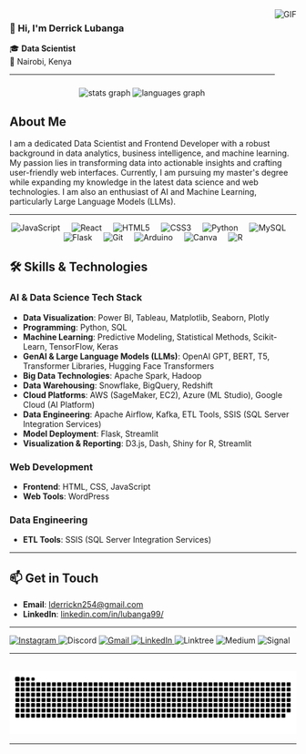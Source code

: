 
<img align="right" height="150" src="https://i.imgflip.com/65efzo.gif" alt="GIF" />

### 👋 Hi, I'm Derrick Lubanga

🎓 **Data Scientist**  
📍 Nairobi, Kenya

---
###

<div align="center">
  <img src="https://github-readme-stats.vercel.app/api?username=LubangaD&hide_title=false&hide_rank=false&show_icons=true&include_all_commits=true&count_private=true&disable_animations=false&theme=dracula&locale=en&hide_border=false" height="150" alt="stats graph"  />
  <img src="https://github-readme-stats.vercel.app/api/top-langs?username=LubangaD&locale=en&hide_title=false&layout=compact&card_width=320&langs_count=5&theme=dracula&hide_border=false" height="150" alt="languages graph"  />
</div>

###
## About Me

I am a dedicated Data Scientist and Frontend Developer with a robust background in data analytics, business intelligence, and machine learning. My passion lies in transforming data into actionable insights and crafting user-friendly web interfaces. Currently, I am pursuing my master's degree while expanding my knowledge in the latest data science and web technologies. I am also an enthusiast of AI and Machine Learning, particularly Large Language Models (LLMs).

---
<div align="center">
  <img src="https://cdn.jsdelivr.net/gh/devicons/devicon/icons/javascript/javascript-original.svg" height="30" alt="JavaScript" />
  <span style="display:inline-block; width:12px;"></span>
  <img src="https://cdn.jsdelivr.net/gh/devicons/devicon/icons/react/react-original.svg" height="30" alt="React" />
  <span style="display:inline-block; width:12px;"></span>
  <img src="https://cdn.jsdelivr.net/gh/devicons/devicon/icons/html5/html5-original.svg" height="30" alt="HTML5" />
  <span style="display:inline-block; width:12px;"></span>
  <img src="https://cdn.jsdelivr.net/gh/devicons/devicon/icons/css3/css3-original.svg" height="30" alt="CSS3" />
  <span style="display:inline-block; width:12px;"></span>
  <img src="https://cdn.jsdelivr.net/gh/devicons/devicon/icons/python/python-original.svg" height="30" alt="Python" />
  <span style="display:inline-block; width:12px;"></span>
  <img src="https://cdn.jsdelivr.net/gh/devicons/devicon/icons/mysql/mysql-original.svg" height="30" alt="MySQL" />
  <span style="display:inline-block; width:12px;"></span>
  <img src="https://cdn.jsdelivr.net/gh/devicons/devicon/icons/flask/flask-original.svg" height="30" alt="Flask" />
  <span style="display:inline-block; width:12px;"></span>
  <img src="https://cdn.jsdelivr.net/gh/devicons/devicon/icons/git/git-original.svg" height="30" alt="Git" />
  <span style="display:inline-block; width:12px;"></span>
  <img src="https://cdn.jsdelivr.net/gh/devicons/devicon/icons/arduino/arduino-original.svg" height="30" alt="Arduino" />
  <span style="display:inline-block; width:12px;"></span>
  <img src="https://cdn.jsdelivr.net/gh/devicons/devicon/icons/canva/canva-original.svg" height="30" alt="Canva" />
  <span style="display:inline-block; width:12px;"></span>
  <img src="https://cdn.jsdelivr.net/gh/devicons/devicon/icons/r/r-original.svg" height="30" alt="R" />
</div>

## 🛠 Skills & Technologies

### AI & Data Science Tech Stack
- **Data Visualization**: Power BI, Tableau, Matplotlib, Seaborn, Plotly
- **Programming**: Python, SQL
- **Machine Learning**: Predictive Modeling, Statistical Methods, Scikit-Learn, TensorFlow, Keras
- **GenAI & Large Language Models (LLMs)**: OpenAI GPT, BERT, T5, Transformer Libraries, Hugging Face Transformers
- **Big Data Technologies**: Apache Spark, Hadoop
- **Data Warehousing**: Snowflake, BigQuery, Redshift
- **Cloud Platforms**: AWS (SageMaker, EC2), Azure (ML Studio), Google Cloud (AI Platform)
- **Data Engineering**: Apache Airflow, Kafka, ETL Tools, SSIS (SQL Server Integration Services)
- **Model Deployment**: Flask, Streamlit
- **Visualization & Reporting**: D3.js, Dash, Shiny for R, Streamlit


### Web Development
- **Frontend**: HTML, CSS, JavaScript
- **Web Tools**: WordPress

### Data Engineering
- **ETL Tools**: SSIS (SQL Server Integration Services)

---

## 📫 Get in Touch
- **Email**: [lderrickn254@gmail.com](mailto:lderrickn254@gmail.com)
- **LinkedIn**: [linkedin.com/in/lubanga99/](https://www.linkedin.com/in/lubanga99/)

---

<div align="left">
  <a href="https://www.instagram.com/de_rri_ck_99/">
    <img src="https://img.shields.io/static/v1?message=Instagram&logo=instagram&label=&color=E4405F&logoColor=white&labelColor=&style=for-the-badge" height="35" alt="Instagram" />
  </a>
  <img src="https://img.shields.io/static/v1?message=Discord&logo=discord&label=&color=7289DA&logoColor=white&labelColor=&style=for-the-badge" height="35" alt="Discord" />
  <a href="mailto:lderrickn254@gmail.com">
    <img src="https://img.shields.io/static/v1?message=Gmail&logo=gmail&label=&color=D14836&logoColor=white&labelColor=&style=for-the-badge" height="35" alt="Gmail" />
  </a>
  <a href="https://www.linkedin.com/in/lubanga99/">
    <img src="https://img.shields.io/static/v1?message=LinkedIn&logo=linkedin&label=&color=0077B5&logoColor=white&labelColor=&style=for-the-badge" height="35" alt="LinkedIn" />
  </a>
  <img src="https://img.shields.io/static/v1?message=Linktree&logo=linktree&label=&color=1de9b6&logoColor=white&labelColor=&style=for-the-badge" height="35" alt="Linktree" />
  <img src="https://img.shields.io/static/v1?message=Medium&logo=medium&label=&color=12100E&logoColor=white&labelColor=&style=for-the-badge" height="35" alt="Medium" />
  <img src="https://img.shields.io/static/v1?message=Signal&logo=signal&label=&color=039BE5&logoColor=white&labelColor=&style=for-the-badge" height="35" alt="Signal" />
</div>

---

<br clear="both">

<img src="https://raw.githubusercontent.com/LubangaD/LubangaD/output/snake.svg" alt="Snake animation" />

---


<div align="left">
  <a href="https://www.instagram.com/de_rri_ck_99/">
    <img src="https://img.shields.io/static/v1?message=
